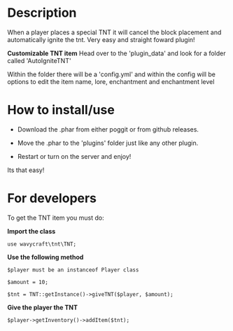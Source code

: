 # Description
When a player places a special TNT it will cancel the block placement and automatically ignite the tnt. Very easy and straight foward plugin!

**Customizable TNT item**
Head over to the 'plugin_data' and look for a folder called 'AutoIgniteTNT'

Within the folder there will be a 'config.yml' and within the config will be options to edit the item name, lore, enchantment and enchantment level

# How to install/use
- Download the .phar from either poggit or from github releases.

- Move the .phar to the 'plugins' folder just like any other plugin.

- Restart or turn on the server and enjoy!

Its that easy!

# For developers
To get the TNT item you must do:

**Import the class**
```
use wavycraft\tnt\TNT;
```

**Use the following method**
```
$player must be an instanceof Player class

$amount = 10;

$tnt = TNT::getInstance()->giveTNT($player, $amount);
```

**Give the player the TNT**
```
$player->getInventory()->addItem($tnt);
```
